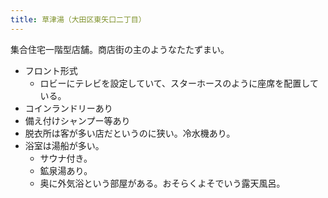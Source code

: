 ```yaml
---
title: 草津湯（大田区東矢口二丁目）
---
```


集合住宅一階型店舗。商店街の主のようなたたずまい。

* フロント形式
  * ロビーにテレビを設定していて、スターホースのように座席を配置している。
* コインランドリーあり
* 備え付けシャンプー等あり
* 脱衣所は客が多い店だというのに狭い。冷水機あり。
* 浴室は湯船が多い。
  * サウナ付き。
  * 鉱泉湯あり。
  * 奥に外気浴という部屋がある。おそらくよそでいう露天風呂。
